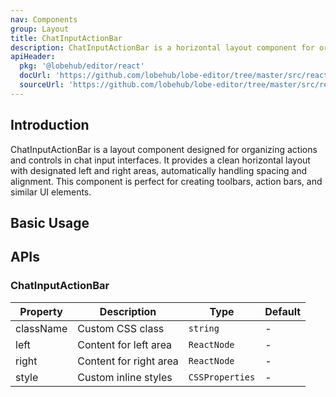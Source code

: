 ```yaml
---
nav: Components
group: Layout
title: ChatInputActionBar
description: ChatInputActionBar is a horizontal layout component for organizing actions in chat input interfaces. It provides left and right alignment areas with consistent spacing and styling, ideal for toolbar-like action arrangements.
apiHeader:
  pkg: '@lobehub/editor/react'
  docUrl: 'https://github.com/lobehub/lobe-editor/tree/master/src/react/ChatInputActionBar/index.md'
  sourceUrl: 'https://github.com/lobehub/lobe-editor/tree/master/src/react/ChatInputActionBar/index.ts'
---
```


## Introduction

ChatInputActionBar is a layout component designed for organizing actions and controls in chat input interfaces. It provides a clean horizontal layout with designated left and right areas, automatically handling spacing and alignment. This component is perfect for creating toolbars, action bars, and similar UI elements.

## Basic Usage

<code src="./demos/index.tsx" center></code>

## APIs

### ChatInputActionBar

| Property  | Description            | Type            | Default |
| --------- | ---------------------- | --------------- | ------- |
| className | Custom CSS class       | `string`        | -       |
| left      | Content for left area  | `ReactNode`     | -       |
| right     | Content for right area | `ReactNode`     | -       |
| style     | Custom inline styles   | `CSSProperties` | -       |
